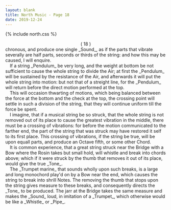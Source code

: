 ```yaml
---
layout: blank
title: North Music - Page 18
date: 2019-12-24 
---
```

{% include north.css %}
<center>( 18 )</center>
chronous, and produce one single _Sound_, as if the parts that vibrate severally are half parts, seconds or thirds of the string: and how this may be caused, I will enquire.
<br>
&emsp;If a string _Pendulum_ be very long, and the weight at bottom be not sufficient to cause the whole string to divide the Air; at first the _Pendulum_ will be sustained by the resistance of the Air, and afterwards it will put the whole string into motion: but not that of a streight line, for the _Pendulum_ will return before the direct motion performed at the top.
<br>
&emsp;This will occasion thwarting of motions, which being balanced between the force at the bottom and the check at the top, the crossing point will settle in such a division of the string, that they will continue uniform till the force be spent.
<br>
&emsp;I imagine, that if a musical string be so struck, that the whole string is not removed out of its place to cause the greatest vibration in the middle, there must be a crossing of vibrations: for before the motion communicated to the farther end, the part of the string that was struck may have restored it self to its first place. This crossing of vibrations, if the string be true, will be upon equall parts, and produce an Octave fifth, or some other Chord.
<br>
&emsp;It is common experience, that a great string struck near the Bridge with a Bow where the Rosin takes but small hold, will whistle and break into chords above; which if it were struck by the thumb that removes it out of its place, would give the true _Tone_.
<br>
&emsp;The _Trumpet marine_ that sounds wholly upon such breaks, is a large and long monochord play'd on by a Bow near the end, which causes the string to break into shrill Notes. The removing the thumb that stops upon the string gives measure to these breaks, and consequently directs the _Tone_ to be produced. The jarr at the Bridge takes the same measure and makes the _Sound_ loud, in imitation of a _Trumpet_, which otherwise would be like a _Whistle_ or _Pipe_.